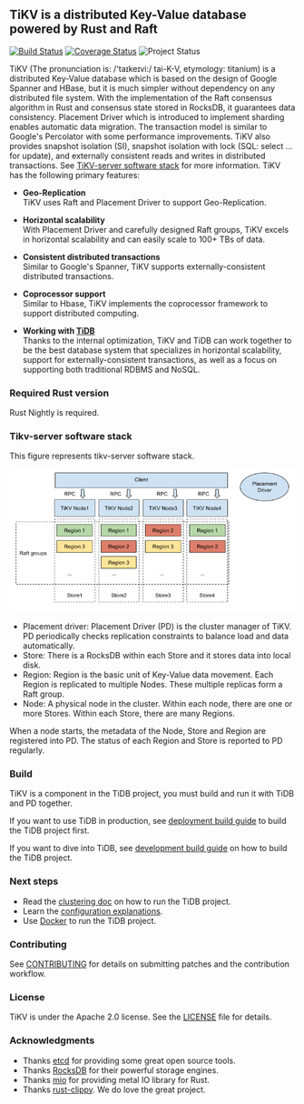 ## TiKV is a distributed Key-Value database powered by Rust and Raft


[![Build Status](https://travis-ci.org/pingcap/tikv.svg?branch=master)](https://travis-ci.org/pingcap/tikv) [![Coverage Status](https://coveralls.io/repos/github/pingcap/tikv/badge.svg?branch=master)](https://coveralls.io/github/pingcap/tikv)
![Project Status](https://img.shields.io/badge/status-beta-yellow.svg)

TiKV (The pronunciation is: /'taɪkeɪvi:/ tai-K-V, etymology: titanium) is a distributed Key-Value database which is based on the design of Google Spanner and HBase, but it is much simpler without dependency on any distributed file system. With the implementation of the Raft consensus algorithm in Rust and consensus state stored in RocksDB, it guarantees data consistency. Placement Driver which is introduced to implement sharding enables automatic data migration. The transaction model is similar to Google's Percolator with some performance improvements. TiKV also provides snapshot isolation (SI), snapshot isolation with lock (SQL: select ... for update), and externally consistent reads and writes in distributed transactions. See [TiKV-server software stack](#tikv-server-software-stack) for more information. TiKV has the following primary features:

- __Geo-Replication__  
TiKV uses Raft and Placement Driver to support Geo-Replication. 

- __Horizontal scalability__  
With Placement Driver and carefully designed Raft groups, TiKV excels in horizontal scalability and can easily scale to 100+ TBs of data.

- __Consistent distributed transactions__  
Similar to Google's Spanner, TiKV supports externally-consistent distributed transactions. 

- __Coprocessor support__  
Similar to Hbase, TiKV implements the coprocessor framework to support distributed computing.

- __Working with [TiDB](https://github.com/pingcap/tidb)__  
Thanks to the internal optimization, TiKV and TiDB can work together to be the best database system that specializes in horizontal scalability, support for externally-consistent transactions, as well as a focus on supporting both traditional RDBMS and NoSQL.

### Required Rust version

Rust Nightly is required.

### Tikv-server software stack
This figure represents tikv-server software stack. 

![image](images/tikv_stack.png)

- Placement driver: Placement Driver (PD) is the cluster manager of TiKV. PD periodically checks replication constraints to balance load and data automatically.
- Store: There is a RocksDB within each Store and it stores data into local disk.
- Region: Region is the basic unit of Key-Value data movement. Each Region is replicated to multiple Nodes. These multiple replicas form a Raft group.
- Node: A physical node in the cluster. Within each node, there are one or more Stores. Within each Store, there are many Regions.

When a node starts, the metadata of the Node, Store and Region are registered into PD. The status of each Region and Store is reported to PD regularly.

### Build

TiKV is a component in the TiDB project, you must build and run it with TiDB and PD together.

If you want to use TiDB in production, see [deployment build guide](https://github.com/pingcap/docs/blob/master/dev-guide/deployment.md) to build the TiDB project first.

If you want to dive into TiDB, see [development build guide](https://github.com/pingcap/docs/blob/master/dev-guide/development.md) on how to build the TiDB project.

### Next steps

+ Read the [clustering doc](https://github.com/pingcap/docs/blob/master/op-guide/binary-deployment.md#multi-nodes-deployment) on how to run the TiDB project.
+ Learn the [configuration explanations](https://github.com/pingcap/docs/blob/master/op-guide/configuration.md).
+ Use [Docker](https://github.com/pingcap/docs/blob/master/op-guide/docker.md) to run the TiDB project.

### Contributing

See [CONTRIBUTING](./CONTRIBUTING.md) for details on submitting patches and the contribution workflow.

### License

TiKV is under the Apache 2.0 license. See the [LICENSE](./LICENSE) file for details.


### Acknowledgments
- Thanks [etcd](https://github.com/coreos/etcd) for providing some great open source tools.
- Thanks [RocksDB](https://github.com/facebook/rocksdb) for their powerful storage engines.
- Thanks [mio](https://github.com/carllerche/mio) for providing metal IO library for Rust.
- Thanks [rust-clippy](https://github.com/Manishearth/rust-clippy). We do love the great project. 

